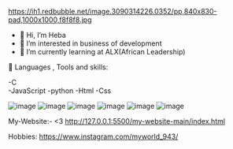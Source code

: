 https://ih1.redbubble.net/image.3090314226.0352/pp,840x830-pad,1000x1000,f8f8f8.jpg


- 👋 Hi, I’m Heba
- 👩‍ I’m interested in business of development
- 🌱 I’m currently learning at ALX(African Leadership)


🚀 Languages , Tools and skills:

-C  
-JavaScript
-python 
-Html 
-Css 



![image](https://user-images.githubusercontent.com/97067717/207966992-c7e8f5b7-2750-470c-8bb5-9010872c6999.png)
![image](https://user-images.githubusercontent.com/97067717/207967023-77075a7d-9f73-482b-92f7-c84685f1dd1f.png)
![image](https://user-images.githubusercontent.com/97067717/207967052-60dde228-9b68-4d28-b06e-6b9c94bd9d7b.png)
![image](https://user-images.githubusercontent.com/97067717/207967074-bcaa77b0-3ced-46b8-8b0f-ede882e66790.png)
![image](https://user-images.githubusercontent.com/97067717/207967093-ba6e693c-8eed-4835-8c8a-096796748d30.png)
![image](https://user-images.githubusercontent.com/97067717/207969976-b47811fc-cae4-4d72-93e1-226e29b02b96.png)



My-Website:- <3
http://127.0.0.1:5500/my-website-main/index.html 


Hobbies:
https://www.instagram.com/myworld_943/
